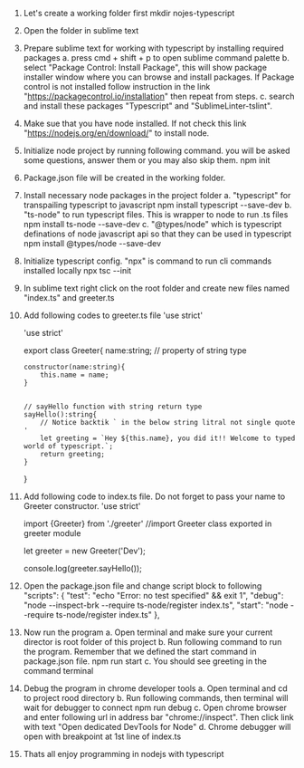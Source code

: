 1. Let's create a working folder first
   mkdir nojes-typescript

2. Open the folder in sublime text


3. Prepare sublime text for working with typescript by installing required packages
   a. press cmd + shift + p to open sublime command palette
   b. select "Package Control: Install Package", this will show package installer window where you can browse and install packages. If Package control is not installed follow instruction in the link "https://packagecontrol.io/installation" then repeat from steps.
   c. search and install these packages "Typescript" and "SublimeLinter-tslint".

4. Make sue that you have node installed. If not check this link "https://nodejs.org/en/download/" to install node.


5. Initialize node project by running following command. you will be asked some questions, answer them or you may also skip them.
	npm init

6. Package.json file will be created in the working folder.

7. Install necessary node packages in the project folder
	a. "typescript" for transpailing typescript to javascript
		npm install typescript --save-dev
	b. "ts-node" to run typescript files. This is wrapper to node to run .ts files 
		npm install ts-node --save-dev
	c. "@types/node" which is typescript definations of node javascript api so that they can be used in typescript
		npm install @types/node --save-dev

8. Initialize typescript config. "npx" is command to run cli commands installed locally
	npx tsc --init

9. In sublime text right click on the root folder and create new files named "index.ts" and greeter.ts

10. Add following codes to greeter.ts file
	'use strict'

	'use strict'

	export class Greeter{
		name:string; // property of string type
		
		constructor(name:string){
			this.name = name;
		}
		

		// sayHello function with string return type
		sayHello():string{
			// Notice backtik ` in the below string litral not single quote '
			let greeting = `Hey ${this.name}, you did it!! Welcome to typed world of typescript.`;
			return greeting;
		}
	}


11. Add following code to index.ts file. Do not forget to pass your name to Greeter constructor.
	'use strict'

	import {Greeter} from './greeter' //import Greeter class exported in greeter module

	let greeter = new Greeter('Dev');

	console.log(greeter.sayHello());

12. Open the package.json file and change script block to following
	"scripts": {
	    "test": "echo \"Error: no test specified\" && exit 1",
	    "debug": "node --inspect-brk --require ts-node/register index.ts",
	    "start": "node --require ts-node/register index.ts"
	  },

13. Now run the program
	a. Open terminal and make sure your current director is root folder of this project
	b. Run following command to run the program. Remember that we defined the start command in package.json file.
		npm run start
	c. You should see greeting in the command terminal

14. Debug the program in chrome developer tools
	a. Open terminal and cd to project rood directory
	b. Run following commands, then terminal will wait for debugger to connect
		npm run debug
	c. Open chrome browser and enter following url in address bar "chrome://inspect". Then click link with text "Open dedicated DevTools for Node"
	d. Chrome debugger will open with breakpoint at 1st line of index.ts

15. Thats all enjoy programming in nodejs with typescript




